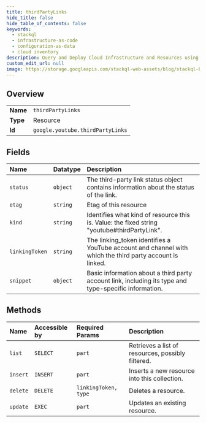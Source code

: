 ```yaml
---
title: thirdPartyLinks
hide_title: false
hide_table_of_contents: false
keywords:
  - stackql
  - infrastructure-as-code
  - configuration-as-data
  - cloud inventory
description: Query and Deploy Cloud Infrastructure and Resources using SQL
custom_edit_url: null
image: https://storage.googleapis.com/stackql-web-assets/blog/stackql-blog-post-featured-image.png
---
```

  
    

## Overview
<table><tbody>
<tr><td><b>Name</b></td><td><code>thirdPartyLinks</code></td></tr>
<tr><td><b>Type</b></td><td>Resource</td></tr>
<tr><td><b>Id</b></td><td><code>google.youtube.thirdPartyLinks</code></td></tr>
</tbody></table>

## Fields
| Name | Datatype | Description |
|:-----|:---------|:------------|
| `status` | `object` | The third-party link status object contains information about the status of the link. |
| `etag` | `string` | Etag of this resource |
| `kind` | `string` | Identifies what kind of resource this is. Value: the fixed string "youtube#thirdPartyLink". |
| `linkingToken` | `string` | The linking_token identifies a YouTube account and channel with which the third party account is linked. |
| `snippet` | `object` | Basic information about a third party account link, including its type and type-specific information. |
## Methods
| Name | Accessible by | Required Params | Description |
|:-----|:--------------|:----------------|:------------|
| `list` | `SELECT` | `part` | Retrieves a list of resources, possibly filtered. |
| `insert` | `INSERT` | `part` | Inserts a new resource into this collection. |
| `delete` | `DELETE` | `linkingToken, type` | Deletes a resource. |
| `update` | `EXEC` | `part` | Updates an existing resource. |

